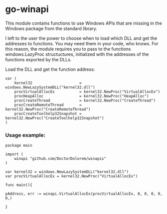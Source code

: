 # go-winapi
This module contains functions to use Windows APIs that are missing in the Windows package from the standard library.

I left to the user the power to choose when to load which DLL and get the addresses to functions. You may need them in your code, who knows.
For this reason, the module requires you to pass to the functions windows.LazyProc structuctures, initialized with the addresses of the functions exported by the DLLs.

Load the DLL and get the function address:

```
var (
	kernel32                     = windows.NewLazySystemDLL("kernel32.dll")
	procVirtualAllocEx           = kernel32.NewProc("VirtualAllocEx")
	procHeapAlloc                = kernel32.NewProc("HeapAlloc")
	procCreateThread             = kernel32.NewProc("CreateThread")
	procCreateRemoteThread       = kernel32.NewProc("CreateRemoteThread")
	procCreateToolhelp32Snapshot = kernel32.NewProc("CreateToolhelp32Snapshot")
)
```
### Usage example:

```
package main

import (
	winapi "github.com/DoctorDolorem/winapis"
)

var kernel32 = windows.NewLazySystemDLL("kernel32.dll")
var procVirtualAllocEx = kernel32.NewProc("VirtualAllocEx")

func main(){

pAddress, err := winapi.VirtualAllocEx(procVirtualAllocEx, 0, 0, 0, 0, 0,)

}
```

